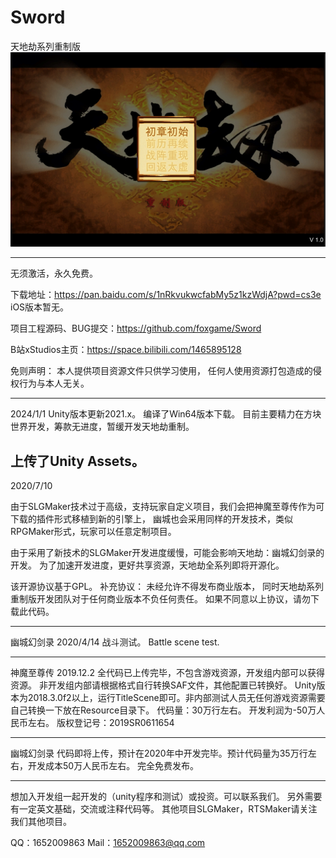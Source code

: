 # Sword
天地劫系列重制版
![](https://github.com/foxgame/Sword/blob/master/Man/Client/Assets/screen.png)

---------------------------------------------------------------------------
无须激活，永久免费。

下载地址：https://pan.baidu.com/s/1nRkvukwcfabMy5z1kzWdjA?pwd=cs3e 
iOS版本暂无。

项目工程源码、BUG提交：https://github.com/foxgame/Sword

B站xStudios主页：https://space.bilibili.com/1465895128

免则声明：
本人提供项目资源文件只供学习使用，
任何人使用资源打包造成的侵权行为与本人无关。

---------------------------------------------------------------------------
2024/1/1
Unity版本更新2021.x。
编译了Win64版本下载。
目前主要精力在方块世界开发，筹款无进度，暂缓开发天地劫重制。

上传了Unity Assets。
---------------------------------------------------------------------------
2020/7/10

由于SLGMaker技术过于高级，支持玩家自定义项目，我们会把神魔至尊传作为可下载的插件形式移植到新的引擎上，
幽城也会采用同样的开发技术，类似RPGMaker形式，玩家可以任意定制项目。

由于采用了新技术的SLGMaker开发进度缓慢，可能会影响天地劫：幽城幻剑录的开发。
为了加速开发进度，更好共享资源，天地劫全系列即将开源化。

该开源协议基于GPL。 
补充协议： 
未经允许不得发布商业版本，
同时天地劫系列重制版开发团队对于任何商业版本不负任何责任。 
如果不同意以上协议，请勿下载此代码。

---------------------------------------------------------------------------
幽城幻剑录
2020/4/14
战斗测试。
Battle scene test.

---------------------------------------------------------------------------
神魔至尊传
2019.12.2
全代码已上传完毕，不包含游戏资源，开发组内部可以获得资源。
非开发组内部请根据格式自行转换SAF文件，其他配置已转换好。
Unity版本为2018.3.0f2以上，运行TitleScene即可。非内部测试人员无任何游戏资源需要自己转换一下放在Resource目录下。
代码量：30万行左右。
开发利润为-50万人民币左右。
版权登记号：2019SR0611654


---------------------------------------------------------------------------
幽城幻剑录
代码即将上传，预计在2020年中开发完毕。预计代码量为35万行左右，开发成本50万人民币左右。
完全免费发布。

---------------------------------------------------------------------------

想加入开发组一起开发的（unity程序和测试）或投资。可以联系我们。
另外需要有一定英文基础，交流或注释代码等。
其他项目SLGMaker，RTSMaker请关注我们其他项目。

QQ：1652009863
Mail：1652009863@qq.com
